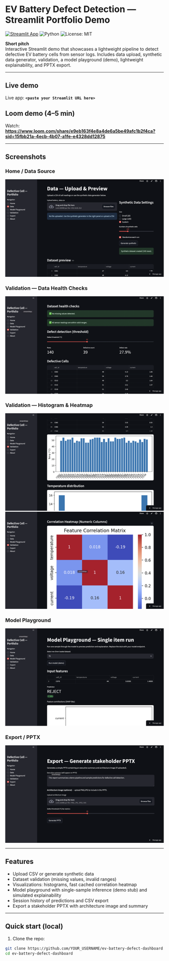 
# EV Battery Defect Detection — Streamlit Portfolio Demo

[![Streamlit App](https://static.streamlit.io/badges/streamlit_badge_black_white.svg)](https://ginwalla-ev-battery-defect-dashboard.streamlit.app)
![Python](https://img.shields.io/badge/python-3.9%2B-blue)
![License: MIT](https://img.shields.io/badge/License-MIT-yellow.svg)

**Short pitch**  
Interactive Streamlit demo that showcases a lightweight pipeline to detect defective EV battery cells from sensor logs. Includes data upload, synthetic data generator, validation, a model playground (demo), lightweight explainability, and PPTX export.

---

## Live demo
Live app: **`<paste your Streamlit URL here>`**

## Loom demo (4–5 min)
Watch: **https://www.loom.com/share/e9eb163f4e8a4de6a5be49afc1b2f4ca?sid=15fbb21a-4ecb-4b07-a1fe-e4328dd12875**

---

## Screenshots

### Home / Data Source
![Home screenshot](assets/synthetic_data.png)

### Validation — Data Health Checks
![Validation - Data Health Checks](assets/validation_data_health.png)

### Validation — Histogram & Heatmap
![Validation - Histogram](assets/validation_histogram.png)  
![Validation - Heatmap](assets/validation_heatmap.png)

### Model Playground
![Model Playground screenshot](assets/model_playground.png)

### Export / PPTX
![PPTX Export screenshot](assets/export.png)

---

## Features
- Upload CSV or generate synthetic data
- Dataset validation (missing values, invalid ranges)
- Visualizations: histograms, fast cached correlation heatmap
- Model playground with single-sample inference (demo stub) and simulated explainability
- Session history of predictions and CSV export
- Export a stakeholder PPTX with architecture image and summary

---

## Quick start (local)

1. Clone the repo:
```bash
git clone https://github.com/YOUR_USERNAME/ev-battery-defect-dashboard.git
cd ev-battery-defect-dashboard